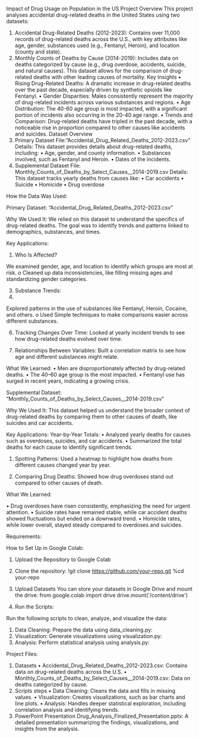 Impact of Drug Usage on Population in the US
Project Overview
This project analyses accidental drug-related deaths in the United States using two datasets:
1.	Accidental Drug-Related Deaths (2012-2023): Contains over 11,000 records of drug-related deaths across the U.S., with key attributes like age, gender, substances used (e.g., Fentanyl, Heroin), and location (county and state).
2.	Monthly Counts of Deaths by Cause (2014-2019): Includes data on deaths categorized by cause (e.g., drug overdose, accidents, suicide, and natural causes). This dataset allows for the comparison of drug-related deaths with other leading causes of mortality.
Key Insights
•	Rising Drug-Related Deaths: A dramatic increase in drug-related deaths over the past decade, especially driven by synthetic opioids like Fentanyl.
•	Gender Disparities: Males consistently represent the majority of drug-related incidents across various substances and regions.
•	Age Distribution: The 40-60 age group is most impacted, with a significant portion of incidents also occurring in the 20-40 age range.
•	Trends and Comparison: Drug-related deaths have tripled in the past decade, with a noticeable rise in proportion compared to other causes like accidents and suicides.
Dataset Overview
1. Primary Dataset
File:”Accidental_Drug_Related_Deaths_2012-2023.csv”
Details: This dataset provides details about drug-related deaths, including:
•	Age, gender, and county information.
•	Substances involved, such as Fentanyl and Heroin.
•	Dates of the incidents.
2. Supplemental Dataset
File: Monthly_Counts_of_Deaths_by_Select_Causes__2014-2019.csv
Details: This dataset tracks yearly deaths from causes like:
•	Car accidents
•	Suicide
•	Homicide
•	Drug overdose

How the Data Was Used:

Primary Dataset: “Accidental_Drug_Related_Deaths_2012-2023.csv”

Why We Used It:
We relied on this dataset to understand the specifics of drug-related deaths. The goal was to identify trends and patterns linked to demographics, substances, and times.

Key Applications:

1.	Who Is Affected?
   
We examined gender, age, and location to identify which groups are most at risk.
o	Cleaned up data inconsistencies, like filling missing ages and standardizing gender categories.

3.	Substance Trends:
4.	
Explored patterns in the use of substances like Fentanyl, Heroin, Cocaine, and others.
o	Used Simple techniques to make comparisons easier across different substances.

6.	Tracking Changes Over Time:
Looked at yearly incident trends to see how drug-related deaths evolved over time.

8.	Relationships Between Variables:
Built a correlation matrix to see how age and different substances might relate.

What We Learned:
•	Men are disproportionately affected by drug-related deaths.
•	The 40–60 age group is the most impacted.
•	Fentanyl use has surged in recent years, indicating a growing crisis.

Supplemental Dataset: “Monthly_Counts_of_Deaths_by_Select_Causes__2014-2019.csv”

Why We Used It:
This dataset helped us understand the broader context of drug-related deaths by comparing them to other causes of death, like suicides and car accidents.

Key Applications:
Year-by-Year Totals:
•	Analyzed yearly deaths for causes such as overdoses, suicides, and car accidents.
•	Summarized the total deaths for each cause to identify significant trends.

1.	Spotting Patterns:
Used a heatmap to highlight how deaths from different causes changed year by year.

3.	Comparing Drug Deaths:
Showed how drug overdoses stand out compared to other causes of death.

What We Learned:

•	Drug overdoses have risen consistently, emphasizing the need for urgent attention.
•	Suicide rates have remained stable, while car accident deaths showed fluctuations but ended on a downward trend.
•	Homicide rates, while lower overall, stayed steady compared to overdoses and suicides.

Requirements:

How to Set Up in Google Colab:

1. Upload the Repository to Google Colab
2.	Clone the repository:
!git clone https://github.com/your-repo.git
%cd your-repo

2. Upload Datasets
You can store your datasets in Google Drive and mount the drive:
from google.colab import drive drive.mount('/content/drive')

4. Run the Scripts:
   
Run the following scripts to clean, analyze, and visualize the data:

1.	Data Cleaning: Prepare the data using data_cleaning.py:
2.	Visualization: Generate visualizations using visualization.py:
3.	Analysis: Perform statistical analysis using analysis.py:

Project Files:

1. Datasets
•	Accidental_Drug_Related_Deaths_2012-2023.csv: Contains data on drug-related deaths across the U.S.
•	Monthly_Counts_of_Deaths_by_Select_Causes__2014-2019.csv: Data on deaths categorized by cause.
2. Scripts steps
•	Data Cleaning: Cleans the data and fills in missing values.
•	Visualization: Creates visualizations, such as bar charts and line plots.
•	Analysis: Handles deeper statistical exploration, including correlation analysis and identifying trends.
3. PowerPoint Presentation
Drug_Analysis_Finalized_Presentation.pptx: A detailed presentation summarizing the findings, visualizations, and insights from the analysis.

